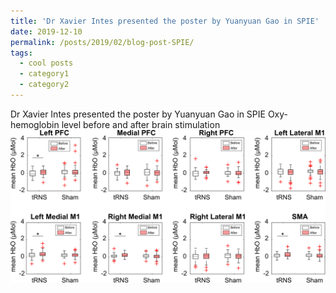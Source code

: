 ```yaml
---
title: 'Dr Xavier Intes presented the poster by Yuanyuan Gao in SPIE'
date: 2019-12-10
permalink: /posts/2019/02/blog-post-SPIE/
tags:
  - cool posts
  - category1
  - category2
---
```

Dr Xavier Intes presented the poster by Yuanyuan Gao in SPIE
Oxy-hemoglobin level before and after brain stimulation<br/><img src='/images/boxplot_study_1.png'>
